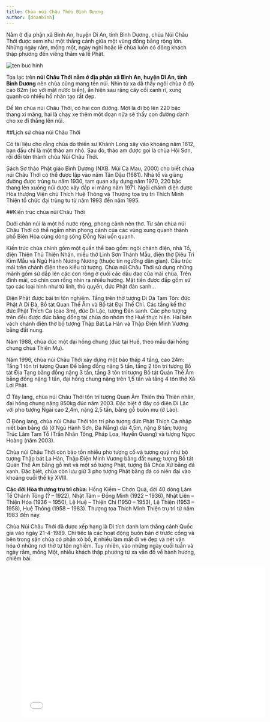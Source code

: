 ```yaml
---
title: Chùa núi Châu Thới Bình Dương
author: [doanbinh]
---
```


Nằm ở địa phận xã Bình An, huyện Dĩ An, tỉnh Bình Dương, chùa Núi Châu Thới được xem như một thắng cảnh giữa một vùng đồng bằng rộng lớn. Những ngày rằm, mồng một, ngày nghỉ hoặc lễ chùa luôn có đông khách thập phương đến viếng thăm và lễ Phật.

![ten buc hinh](https://i.ytimg.com/vi/WX1a1n-vumY/maxresdefault.jpg "ten buc hinh")

Tọa lạc trên **núi Châu Thới nằm ở địa phận xã Bình An, huyện Dĩ An, tỉnh Bình Dương** nên chùa cũng mang tên núi. Nhìn từ xa đã thấy ngôi chùa ở độ cao 82m (so với mặt nước biển), ẩn hiện sau rặng cây cối xanh rì, xung quanh có nhiều hồ nhân tạo rất đẹp.

Để lên chùa núi Châu Thới, có hai con đường. Một là đi bộ lên 220 bậc thang xi măng, hai là chạy xe thêm một đoạn nữa sẽ thấy con đường dành cho xe đi thẳng lên núi.

##Lịch sử chùa núi Châu Thới

Có tài liệu cho rằng chùa do thiền sư Khánh Long xây vào khoảng năm 1612, ban đầu chỉ là một thảo am nhỏ. Sau đó, thảo am được gọi là chùa Hội Sơn, rồi đổi tên thành chùa Núi Châu Thới.

Sách Sơ thảo Phật giáo Bình Dương (NXB. Mũi Cà Mau, 2000) cho biết chùa núi Châu Thới có thể được lập vào năm Tân Dậu (1681). Nhà tổ và giảng đường được trùng tu năm 1930, tam quan xây dựng năm 1970, 220 bậc thang lên xuống núi được xây đắp xi măng năm 1971. Ngôi chánh điện được Hòa thượng Viện chủ Thích Huệ Thông và Thượng tọa trụ trì Thích Minh Thiện tổ chức đại trùng tu từ năm 1993 đến năm 1995.

##Kiến trúc chùa núi Châu Thới

Dưới chân núi là một hồ nước rộng, phong cảnh nên thơ. Từ sân chùa núi Châu Thới có thể ngắm nhìn phong cảnh của các vùng xung quanh thành phố Biên Hòa cùng dòng sông Đồng Nai uốn quanh.

Kiến trúc chùa chính gồm một quần thể bao gồm: ngôi chánh điện, nhà Tổ, điện Thiên Thủ Thiên Nhãn, miếu thờ Linh Sơn Thánh Mẫu, điện thờ Diêu Trì Kim Mẫu và Ngũ Hành Nương Nương (thuộc tín ngưỡng dân gian). Cấu trúc mái trên chánh điện theo kiểu tứ tượng. Chùa núi Châu Thới sử dụng những mảnh gốm sứ đắp lên các con rồng ở cuối các đầu đao của mái chùa. Trên đỉnh mái, có chín con rồng nhìn ra nhiều hướng. Mặt tiền được đắp gốm sứ tạo các loại hình như tứ linh, thủ quyển, đức Phật đản sanh…

Điện Phật được bài trí tôn nghiêm. Tầng trên thờ tượng Di Dà Tam Tôn: đức Phật A Di Đà, Bồ tát Quan Thế Âm và Bồ tát Đại Thế Chí. Các tầng kế thờ đức Phật Thích Ca (cao 3m), đức Di Lặc, tượng Đản sanh. Các pho tượng trên đều được đúc bằng đồng tại chùa do nhóm thợ Huế thực hiện. Hai bên vách chánh điện thờ bộ tượng Thập Bát La Hán và Thập Điện Minh Vương bằng đất nung.

Năm 1988, chùa đúc một đại hồng chung (đúc tại Huế, theo mẫu đại hồng chung chùa Thiên Mụ).

Năm 1996, chùa núi Châu Thới xây dựng một bảo tháp 4 tầng, cao 24m: Tầng 1 tôn trí tượng Quan Đế bằng đồng nặng 5 tấn, tầng 2 tôn trí tượng Bồ tát Địa Tạng bằng đồng nặng 3 tấn, tầng 3 tôn trí tượng Bồ tát Quán Thế Âm bằng đồng nặng 1 tấn, đại hồng chung nặng trên 1,5 tấn và tầng 4 tôn thờ Xá Lợi Phật.

Ở Tây lang, chùa núi Châu Thới tôn trí tượng Quan Âm Thiên thủ Thiên nhãn, đại hồng chung nặng 850kg đúc năm 2003. Đặc biệt ở đây có điện Di Lặc với pho tượng Ngài cao 2,4m, nặng 2,5 tấn, bằng gỗ buôn mu (ở Lào).

Ở Đông lang, chùa núi Châu Thới tôn trí pho tượng đức Phật Thích Ca nhập niết bàn bằng đá (ở Ngũ Hành Sơn, Đà Nẵng) dài 4,5m, nặng 8 tấn; tượng Trúc Lâm Tam Tổ (Trần Nhân Tông, Pháp Loa, Huyền Quang) và tượng Ngọc Hoàng (năm 2003).

Chùa núi Châu Thới còn bảo tồn nhiều pho tượng cổ và tượng quý như bộ tượng Thập bát La Hán, Thập Điện Minh Vương bằng đất nung; tượng Bồ tát Quán Thế Âm bằng gỗ mít và một số tượng Phật, tượng Bà Chúa Xứ bằng đá xanh. Đặc biệt, chùa còn lưu giữ 3 pho tượng Phật bằng đá có niên đại vào khoảng cuối thế kỷ XVIII.

**Các đời Hòa thượng trụ trì chùa:** Hồng Kiềm – Chơn Quả, đời 40 dòng Lâm Tế Chánh Tông (? – 1922), Nhật Tâm – Đồng Minh (1922 – 1936), Nhật Liên – Thiện Hóa (1936 – 1950), Lệ Huệ – Thiện Chí (1950 – 1953), Lệ Thiện (1953 – 1958), Huệ Thông (1958 – 1983). Thượng tọa Thích Minh Thiện trụ trì từ năm 1983 đến nay.

Chùa Núi Châu Thới đã được xếp hạng là Di tích danh lam thắng cảnh Quốc gia vào ngày 21-4-1989. Chỉ tiếc là các hoạt động buôn bán ở trước cổng và bên trong sân chùa có phần xô bồ, ít nhiều làm mất đi vẻ đẹp và nét văn hóa ở những nơi thờ tự tôn nghiêm. Tuy nhiên, vào những ngày cuối tuần và ngày rằm, mồng Một, nhiều khách thập phương từ xa vẫn đổ về hành hương, chiêm bái.



<figure><iframe width="650" height="400" src="//www.youtube-nocookie.com/embed/WNU9WgCqHng" frameborder="0" allowfullscreen></iframe></figure>